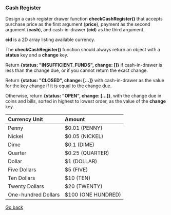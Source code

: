 ### Cash Register

Design a cash register drawer function **checkCashRegister()** that accepts purchase price as the first argument (**price**), payment as the second argument (**cash**), and cash-in-drawer (**cid**) as the third argument.

**cid** is a 2D array listing available currency.

The **checkCashRegister()** function should always return an object with a **status** key and a **change** key.

Return **{status: "INSUFFICIENT_FUNDS", change: []}** if cash-in-drawer is less than the change due, or if you cannot return the exact change.

Return **{status: "CLOSED", change: [...]}** with cash-in-drawer as the value for the key change if it is equal to the change due.

Otherwise, return **{status: "OPEN", change: [...]}**, with the change due in coins and bills, sorted in highest to lowest order, as the value of the **change** key.

| Currency Unit | Amount |
| :------------ | :------------ |
| Penny | $0.01 (PENNY) |
| Nickel | $0.05 (NICKEL) |
| Dime | $0.1 (DIME) |
| Quarter | $0.25 (QUARTER) |
| Dollar | $1 (DOLLAR) |
| Five Dollars | $5 (FIVE) |
| Ten Dollars | $10 (TEN) |
| Twenty Dollars | $20 (TWENTY) |
| One-hundred Dollars | $100 (ONE HUNDRED) |

[Go back](./README.md)
